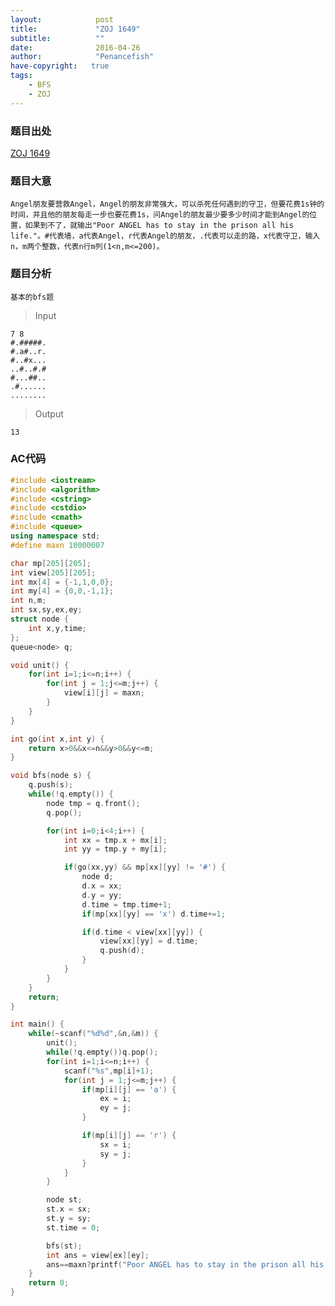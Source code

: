 ```yaml
---
layout:            post
title:             "ZOJ 1649"
subtitle:          ""
date:              2016-04-26
author:            "Penancefish"
have-copyright:   true
tags:
    - BFS
    - ZOJ
---
```


### 题目出处
[ZOJ 1649]("http://acm.zju.edu.cn/onlinejudge/showProblem.do?problemId=649")

### 题目大意
	Angel朋友要营救Angel，Angel的朋友非常强大，可以杀死任何遇到的守卫，但要花费1s钟的时间，并且他的朋友每走一步也要花费1s，问Angel的朋友最少要多少时间才能到Angel的位置，如果到不了，就输出"Poor ANGEL has to stay in the prison all his life."。#代表墙，a代表Angel，r代表Angel的朋友，.代表可以走的路，x代表守卫，输入n，m两个整数，代表n行m列(1<n,m<=200)。

### 题目分析
	基本的bfs题

>Input

```
7 8 
#.#####. 
#.a#..r. 
#..#x... 
..#..#.# 
#...##.. 
.#...... 
........

```

>Output

```
13
```

### AC代码

```cpp
#include <iostream>
#include <algorithm>
#include <cstring>
#include <cstdio>
#include <cmath>
#include <queue>
using namespace std;
#define maxn 10000007

char mp[205][205];
int view[205][205];
int mx[4] = {-1,1,0,0};
int my[4] = {0,0,-1,1};
int n,m;
int sx,sy,ex,ey;
struct node {
	int x,y,time;
};
queue<node> q;

void unit() {
	for(int i=1;i<=n;i++) {
		for(int j = 1;j<=m;j++) {
			view[i][j] = maxn;
		}
	}
}

int go(int x,int y) {
	return x>0&&x<=n&&y>0&&y<=m;
}

void bfs(node s) {
	q.push(s);
	while(!q.empty()) {
		node tmp = q.front();
		q.pop();

		for(int i=0;i<4;i++) {
			int xx = tmp.x + mx[i];
			int yy = tmp.y + my[i];

			if(go(xx,yy) && mp[xx][yy] != '#') {
				node d;
				d.x = xx;
				d.y = yy;
				d.time = tmp.time+1;
				if(mp[xx][yy] == 'x') d.time+=1;

				if(d.time < view[xx][yy]) {
					view[xx][yy] = d.time;
					q.push(d);
				}
			}
		}
	}
	return;
}

int main() {
	while(~scanf("%d%d",&n,&m)) {
		unit();
		while(!q.empty())q.pop();
		for(int i=1;i<=n;i++) {
			scanf("%s",mp[i]+1);
			for(int j = 1;j<=m;j++) {
				if(mp[i][j] == 'a') {
					ex = i;
					ey = j;
				}

				if(mp[i][j] == 'r') {
					sx = i;
					sy = j;
				}
			}
		}

		node st;
		st.x = sx;
		st.y = sy;
		st.time = 0;

		bfs(st);
		int ans = view[ex][ey];
		ans==maxn?printf("Poor ANGEL has to stay in the prison all his life.\n"):printf("%d\n",ans);
	}
	return 0;
}
```